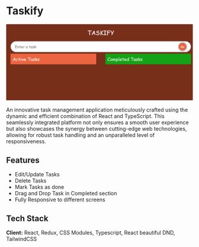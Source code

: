 
# Taskify

![Taskify Screenshot](public/taskify.png?raw=true "Taskify")

An innovative task management application meticulously crafted using the dynamic and efficient combination of React and TypeScript. This seamlessly integrated platform not only ensures a smooth user experience but also showcases the synergy between cutting-edge web technologies, allowing for robust task handling and an unparalleled level of responsiveness.


## Features

- Edit/Update Tasks
- Delete Tasks
- Mark Tasks as done
- Drag and Drop Task in Completed section
- Fully Responsive to different screens


## Tech Stack

**Client:** React, Redux, CSS Modules, Typescript, React beautiful DND, TailwindCSS




